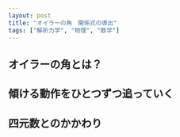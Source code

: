 ```yaml
---
layout: post
title: "オイラーの角　関係式の導出"
tags: ["解析力学", "物理", "数学"]
---
```


## オイラーの角とは？



## 傾ける動作をひとつずつ追っていく

## 四元数とのかかわり
